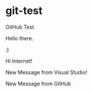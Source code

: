 # git-test
GitHub Test

Hello there. 

:)

Hi Internet!

New Message from Visual Studio!

New Message from GitHub
